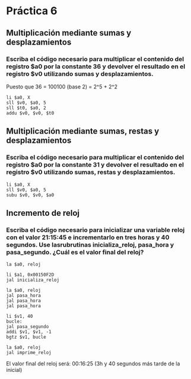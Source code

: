 # Práctica 6

## Multiplicación mediante sumas y desplazamientos

### Escriba el código necesario para multiplicar el contenido del registro $a0 por la constante 36 y devolver el resultado en el registro $v0 utilizando sumas y desplazamientos.

Puesto que 36 = 100100 (base 2) = 2^5 + 2^2

```
li $a0, X
sll $v0, $a0, 5
sll $t0, $a0, 2
addu $v0, $v0, $t0
```

## Multiplicación mediante sumas, restas y desplazamientos

### Escriba el código necesario para multiplicar el contenido del registro $a0 por la constante 31 y devolver el resultado en el registro $v0 utilizando sumas, restas y desplazamientos.

```
li $a0, X
sll $v0, $a0, 5
subu $v0, $v0, $a0
```

## Incremento de reloj

### Escriba el código necesario para inicializar una variable reloj con el valor 21:15:45 e incrementarlo en tres horas y 40 segundos. Use lasrubrutinas inicializa_reloj, pasa_hora y pasa_segundo. ¿Cuál es el valor final del reloj?

```
la $a0, reloj

li $a1, 0x00150F2D
jal inicializa_reloj

la $a0, reloj
jal pasa_hora
jal pasa_hora
jal pasa_hora

li $v1, 40
bucle:  
jal pasa_segundo
addi $v1, $v1, -1 
bgtz $v1, bucle

la $a0, reloj
jal imprime_reloj
```

El valor final del reloj será: 00:16:25 (3h y 40 segundos más tarde de la inicial)